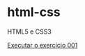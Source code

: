 # html-css
 HTML5 e CSS3

<a href="https://elias-exe.github.io/html-css/Exercicios/exc001/index.html"> Executar o exercício 001</a>